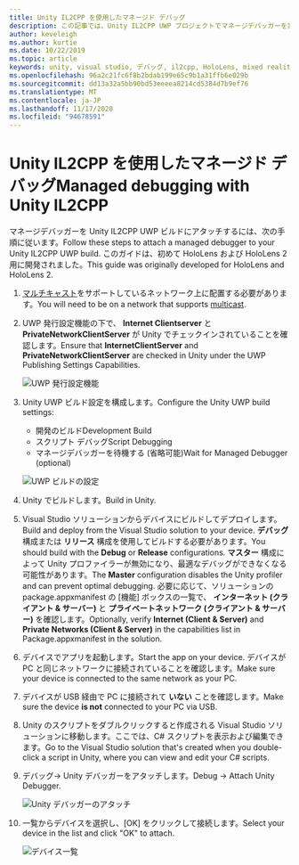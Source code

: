 ```yaml
---
title: Unity IL2CPP を使用したマネージド デバッグ
description: この記事では、Unity IL2CPP UWP プロジェクトでマネージデバッガーを実行する方法について説明します。
author: keveleigh
ms.author: kurtie
ms.date: 10/22/2019
ms.topic: article
keywords: unity, visual studio, デバッグ, il2cpp, HoloLens, mixed reality ヘッドセット, windows mixed reality ヘッドセット, 仮想 reality ヘッドセット, UWP
ms.openlocfilehash: 96a2c21fc6f8b2bdab199e65c9b1a31ffb6e029b
ms.sourcegitcommit: dd13a32a5bb90bd53eeeea8214cd5384d7b9ef76
ms.translationtype: MT
ms.contentlocale: ja-JP
ms.lasthandoff: 11/17/2020
ms.locfileid: "94678591"
---
```

# <a name="managed-debugging-with-unity-il2cpp"></a><span data-ttu-id="ed0bc-104">Unity IL2CPP を使用したマネージド デバッグ</span><span class="sxs-lookup"><span data-stu-id="ed0bc-104">Managed debugging with Unity IL2CPP</span></span>

<span data-ttu-id="ed0bc-105">マネージデバッガーを Unity IL2CPP UWP ビルドにアタッチするには、次の手順に従います。</span><span class="sxs-lookup"><span data-stu-id="ed0bc-105">Follow these steps to attach a managed debugger to your Unity IL2CPP UWP build.</span></span> <span data-ttu-id="ed0bc-106">このガイドは、初めて HoloLens および HoloLens 2 用に開発されました。</span><span class="sxs-lookup"><span data-stu-id="ed0bc-106">This guide was originally developed for HoloLens and HoloLens 2.</span></span>

1. <span data-ttu-id="ed0bc-107">[マルチキャスト](https://en.wikipedia.org/wiki/Multicast)をサポートしているネットワーク上に配置する必要があります。</span><span class="sxs-lookup"><span data-stu-id="ed0bc-107">You will need to be on a network that supports [multicast](https://en.wikipedia.org/wiki/Multicast).</span></span>
1. <span data-ttu-id="ed0bc-108">UWP 発行設定機能の下で、 **Internet Clientserver** と **PrivateNetworkClientServer** が Unity でチェックインされていることを確認します。</span><span class="sxs-lookup"><span data-stu-id="ed0bc-108">Ensure that **InternetClientServer** and **PrivateNetworkClientServer** are checked in Unity under the UWP Publishing Settings Capabilities.</span></span>

    ![UWP 発行設定機能](images/il2cpp-debugging-capabilities.png)

1. <span data-ttu-id="ed0bc-110">Unity UWP ビルド設定を構成します。</span><span class="sxs-lookup"><span data-stu-id="ed0bc-110">Configure the Unity UWP build settings:</span></span>
    - <span data-ttu-id="ed0bc-111">開発のビルド</span><span class="sxs-lookup"><span data-stu-id="ed0bc-111">Development Build</span></span>
    - <span data-ttu-id="ed0bc-112">スクリプト デバッグ</span><span class="sxs-lookup"><span data-stu-id="ed0bc-112">Script Debugging</span></span>
    - <span data-ttu-id="ed0bc-113">マネージデバッガーを待機する (省略可能)</span><span class="sxs-lookup"><span data-stu-id="ed0bc-113">Wait for Managed Debugger (optional)</span></span>

    ![UWP ビルドの設定](images/il2cpp-debugging-build.png)

1. <span data-ttu-id="ed0bc-115">Unity でビルドします。</span><span class="sxs-lookup"><span data-stu-id="ed0bc-115">Build in Unity.</span></span>
1. <span data-ttu-id="ed0bc-116">Visual Studio ソリューションからデバイスにビルドしてデプロイします。</span><span class="sxs-lookup"><span data-stu-id="ed0bc-116">Build and deploy from the Visual Studio solution to your device.</span></span> <span data-ttu-id="ed0bc-117">**デバッグ** 構成または **リリース** 構成を使用してビルドする必要があります。</span><span class="sxs-lookup"><span data-stu-id="ed0bc-117">You should build with the **Debug** or **Release** configurations.</span></span> <span data-ttu-id="ed0bc-118">**マスター** 構成によって Unity プロファイラーが無効になり、最適なデバッグができなくなる可能性があります。</span><span class="sxs-lookup"><span data-stu-id="ed0bc-118">The **Master** configuration disables the Unity profiler and can prevent optimal debugging.</span></span> <span data-ttu-id="ed0bc-119">必要に応じて、ソリューションの package.appxmanifest の [機能] ボックスの一覧で、 **インターネット (クライアント & サーバー)** と **プライベートネットワーク (クライアント & サーバー)** を確認します。</span><span class="sxs-lookup"><span data-stu-id="ed0bc-119">Optionally, verify **Internet (Client & Server)** and **Private Networks (Client & Server)** in the capabilities list in Package.appxmanifest in the solution.</span></span>
1. <span data-ttu-id="ed0bc-120">デバイスでアプリを起動します。</span><span class="sxs-lookup"><span data-stu-id="ed0bc-120">Start the app on your device.</span></span> <span data-ttu-id="ed0bc-121">デバイスが PC と同じネットワークに接続されていることを確認します。</span><span class="sxs-lookup"><span data-stu-id="ed0bc-121">Make sure your device is connected to the same network as your PC.</span></span>
1. <span data-ttu-id="ed0bc-122">デバイスが USB 経由で PC に接続されて **いない** ことを確認します。</span><span class="sxs-lookup"><span data-stu-id="ed0bc-122">Make sure the device **is not** connected to your PC via USB.</span></span>
1. <span data-ttu-id="ed0bc-123">Unity のスクリプトをダブルクリックすると作成される Visual Studio ソリューションに移動します。ここでは、C# スクリプトを表示および編集できます。</span><span class="sxs-lookup"><span data-stu-id="ed0bc-123">Go to the Visual Studio solution that's created when you double-click a script in Unity, where you can view and edit your C# scripts.</span></span>
1. <span data-ttu-id="ed0bc-124">デバッグ-> Unity デバッガーをアタッチします。</span><span class="sxs-lookup"><span data-stu-id="ed0bc-124">Debug -> Attach Unity Debugger.</span></span>

    ![Unity デバッガーのアタッチ](images/il2cpp-debugging-attach.png)

1. <span data-ttu-id="ed0bc-126">一覧からデバイスを選択し、[OK] をクリックして接続します。</span><span class="sxs-lookup"><span data-stu-id="ed0bc-126">Select your device in the list and click "OK" to attach.</span></span>

    ![デバイス一覧](images/il2cpp-debugging-machines.png)
